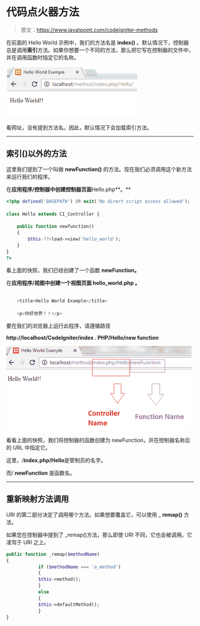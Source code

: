 # 代码点火器方法

> 原文：<https://www.javatpoint.com/codeigniter-methods>

在前面的 Hello World 示例中，我们的方法名是 **index()** 。默认情况下，控制器总是调用**索引**方法。如果你想要一个不同的方法，那么把它写在控制器的文件中，并在调用函数时指定它的名称。

![Codeigniter Methods 1](img/ac8571f22bf796ce47db6d3aabfd94f0.png)

看网址，没有提到方法名。因此，默认情况下会加载索引方法。

* * *

## 索引()以外的方法

这里我们提到了一个叫做 **newFunction()** 的方法。现在我们必须调用这个新方法来运行我们的程序。

在**应用程序/控制器中创建控制器页面**Hello.php**。**

```php
<?php defined('BASEPATH') OR exit('No direct script access allowed');

class Hello extends CI_Controller {

	public function newfunction()
	{
		$this-??>load->view('hello_world');
	}
}
?>

```

看上面的快照，我们已经创建了一个函数 **newFunction。**

在**应用程序/视图中创建一个视图页面 **hello_world.php** 。**

```php

	<title>Hello World Example</title>

	<p>你好世界！！</p>

```

要在我们的浏览器上运行此程序，请遵循路径

**http://localhost/CodeIgniter/index . PHP/Hello/new function**

![Codeigniter Methods 4](img/dc4edbc9c9f7ca83012d73eae724cb7f.png)

看看上面的快照，我们将控制器的函数创建为 newFunction，并在控制器名称后的 URL 中指定它。

这里，/**index.php/Hello**是管制员的名字。

而/ **newFunction** 是函数名。

* * *

## 重新映射方法调用

URI 的第二部分决定了调用哪个方法。如果想要覆盖它，可以使用 _ **remap()** 方法。

如果您在控制器中提到了 _remap()方法，那么即使 URI 不同，它也会被调用。它凌驾于 URI 之上。

```php
public function _remap($methodName)
{
			if ($methodName === 'a_method')
			{
			$this->method();
			}
			else
			{
			$this->defaultMethod();
			}
}

```